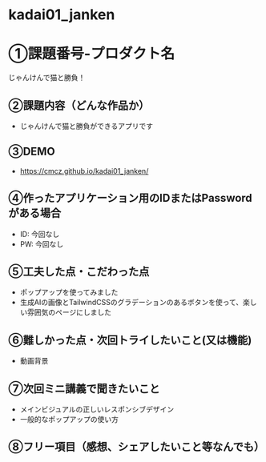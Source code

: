# kadai01_janken

# ①課題番号-プロダクト名
じゃんけんで猫と勝負！

## ②課題内容（どんな作品か）

- じゃんけんで猫と勝負ができるアプリです

## ③DEMO
- https://cmcz.github.io/kadai01_janken/

## ④作ったアプリケーション用のIDまたはPasswordがある場合

- ID: 今回なし
- PW: 今回なし

## ⑤工夫した点・こだわった点

- ポップアップを使ってみました
- 生成AIの画像とTailwindCSSのグラデーションのあるボタンを使って、楽しい雰囲気のページにしました

## ⑥難しかった点・次回トライしたいこと(又は機能)

- 動画背景

## ⑦次回ミニ講義で聞きたいこと

- メインビジュアルの正しいレスポンシブデザイン
- 一般的なポップアップの使い方

## ⑧フリー項目（感想、シェアしたいこと等なんでも）

